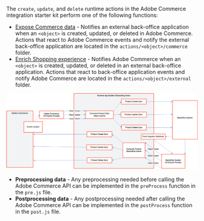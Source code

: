The `create`, `update`, and `delete` runtime actions in the Adobe Commerce integration starter kit perform one of the following functions:

- [Expose Commerce data](../pages/starter-kit/send-data.md) - Notifies an external back-office application when an `<object>` is created, updated, or deleted in Adobe Commerce. Actions that react to Adobe Commerce events and notify the external back-office application are located in the `actions/<object>/commerce` folder.
- [Enrich Shopping experience](../pages/starter-kit/receive-data.md) - Notifies Adobe Commerce when an `<object>` is created, updated, or deleted in an external back-office application. Actions that react to back-office application events and notify Adobe Commerce are located in the `actions/<object>/external` folder.

![starter kit diagram](../pages/_images/starter-kit.png)

- **Preprocessing data** - Any preprocessing needed before calling the Adobe Commerce API can be implemented in the `preProcess` function in the `pre.js` file.
- **Postprocessing data** - Any postprocessing needed after calling the Adobe Commerce API can be implemented in the `postProcess` function in the `post.js` file.

